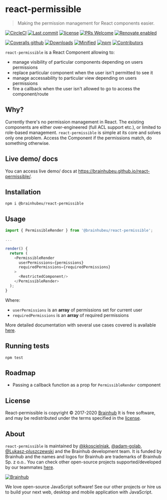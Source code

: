 # react-permissible

> Making the permission management for React components easier.

[![CircleCI](https://circleci.com/gh/brainhubeu/react-permissible.svg?style=svg)](https://circleci.com/gh/brainhubeu/react-permissible)
[![Last commit](https://img.shields.io/github/last-commit/brainhubeu/react-permissible.svg)](https://github.com/brainhubeu/react-permissible/commits/master)
[![license](https://img.shields.io/npm/l/@brainhubeu/react-permissible.svg)](https://github.com/brainhubeu/react-permissible/blob/master/LICENSE.md)
[![PRs Welcome](https://img.shields.io/badge/PRs-welcome-brightgreen.svg)](http://makeapullrequest.com)
[![Renovate enabled](https://img.shields.io/badge/renovate-enabled-brightgreen.svg)](https://renovatebot.com/)

[![Coveralls github](https://img.shields.io/coveralls/github/brainhubeu/react-permissible.svg)](https://coveralls.io/github/brainhubeu/react-permissible?branch=master)
[![Downloads](https://img.shields.io/npm/dm/@brainhubeu/react-permissible?color=blue)](https://www.npmjs.com/package/@brainhubeu/react-permissible)
[![Minified](https://img.shields.io/bundlephobia/min/@brainhubeu/react-permissible?label=minified)](https://www.npmjs.com/package/@brainhubeu/react-permissible)
[![npm](https://img.shields.io/npm/v/@brainhubeu/react-permissible.svg)](https://www.npmjs.com/package/@brainhubeu/react-permissible)
[![Contributors](https://img.shields.io/github/contributors/brainhubeu/react-permissible?color=blue)](https://github.com/brainhubeu/react-permissible/graphs/contributors)

`react-permissible` is a React Component allowing to:
* manage visibility of particular components depending on users permissions
* replace particular component when the user isn't permitted to see it
* manage accessability to particular view depending on users permissions
* fire a callback when the user isn't allowed to go to access the component/route

## Why?
Currently there's no permission management in React. The existing components are either over-engineered (full ACL support etc.), or limited to role-based management. `react-permissible` is simple at its core and solves only one problem. Access the Component if the permissions match, do something otherwise.

## Live demo/ docs
You can access live demo/ docs at https://brainhubeu.github.io/react-permissible/.

## Installation
```
npm i @brainhubeu/react-permissible
```

## Usage
```javascript
import { PermissibleRender } from '@brainhubeu/react-permissible';

...

render() {
  return (
    <PermissibleRender
      userPermissions={permissions}
      requiredPermissions={requiredPermissions}
    >
      <RestrictedComponent/>
    </PermissibleRender>
  );
}
```

Where:
* `userPermissions` is an **array** of permissions set for current user
* `requiredPermissions` is an **array** of required permissions

More detailed documentation with several use cases covered is available [here](http://brainhubeu.github.io/react-permissible).

## Running tests
```
npm test
```

## Roadmap
* Passing a callback function as a prop for `PermissibleRender` component

## License

React-permissible is copyright © 2017-2020 [Brainhub](https://brainhub.eu/?utm_source=github) It is free software, and may be redistributed under the terms specified in the [license](LICENSE.md).

## About

`react-permissible` is maintained by [@kkoscielniak](https://github.com/kkoscielniak), [@adam-golab](https://github.com/adam-golab), [@Lukasz-pluszczewski](https://github.com/Lukasz-pluszczewski/) and the Brainhub development team. It is funded by Brainhub and the names and logos for Brainhub are trademarks of Brainhub Sp. z o.o.. You can check other open-source projects supported/developed by our teammates [here](https://brainhub.eu/?utm_source=github). 

[![Brainhub](https://brainhub.eu/brainhub.svg)](https://brainhub.eu/?utm_source=github)

We love open-source JavaScript software! See our other projects or hire us to build your next web, desktop and mobile application with JavaScript.
